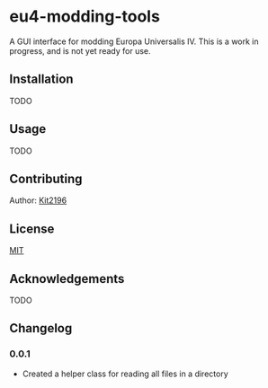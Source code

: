 # eu4-modding-tools
A GUI interface for modding Europa Universalis IV. This is a work in progress, and is not yet ready for use. 

## Installation
TODO

## Usage
TODO

## Contributing
Author: [Kit2196](https://github.com/Kit2196)

## License
[MIT](https://choosealicense.com/licenses/mit/)

## Acknowledgements
TODO

## Changelog

### 0.0.1
- Created a helper class for reading all files in a directory